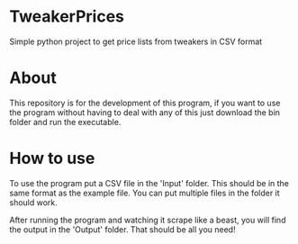 # TweakerPrices
Simple python project to get price lists from tweakers in CSV format

# About
This repository is for the development of this program, if you want to use the program without having to deal with any of this
just download the bin folder and run the executable.

# How to use
To use the program put a CSV file in the 'Input' folder. This should be in the same format as the example file. You can put multiple files in the folder it should work.

After running the program and watching it scrape like a beast, you will find the output in the 'Output' folder. That should be all you need!
